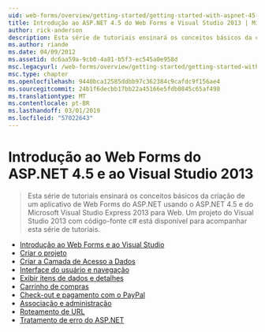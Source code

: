 ```yaml
---
uid: web-forms/overview/getting-started/getting-started-with-aspnet-45-web-forms/index
title: Introdução ao ASP.NET 4.5 do Web Forms e Visual Studio 2013 | Microsoft Docs
author: rick-anderson
description: Esta série de tutoriais ensinará os conceitos básicos da criação de um aplicativo de Web Forms do ASP.NET usando o ASP.NET 4.5 e do Visual Studio 2013 Express para Web. A Visua...
ms.author: riande
ms.date: 04/09/2012
ms.assetid: dc6aa59a-9cb0-4a81-b5f3-ec545a0e958d
msc.legacyurl: /web-forms/overview/getting-started/getting-started-with-aspnet-45-web-forms
msc.type: chapter
ms.openlocfilehash: 9440bca12585ddbb97c362384c9cafdc9f156ae4
ms.sourcegitcommit: 24b1f6decbb17bb22a45166e5fdb0845c65af498
ms.translationtype: MT
ms.contentlocale: pt-BR
ms.lasthandoff: 03/01/2019
ms.locfileid: "57022643"
---
```

<a name="getting-started-with-aspnet-45-web-forms-and-visual-studio-2013"></a>Introdução ao Web Forms do ASP.NET 4.5 e ao Visual Studio 2013
====================
> Esta série de tutoriais ensinará os conceitos básicos da criação de um aplicativo de Web Forms do ASP.NET usando o ASP.NET 4.5 e do Microsoft Visual Studio Express 2013 para Web. Um projeto do Visual Studio 2013 com código-fonte c# está disponível para acompanhar esta série de tutoriais.


- [Introdução ao Web Forms e ao Visual Studio](introduction-and-overview.md)
- [Criar o projeto](create-the-project.md)
- [Criar a Camada de Acesso a Dados](create_the_data_access_layer.md)
- [Interface do usuário e navegação](ui_and_navigation.md)
- [Exibir itens de dados e detalhes](display_data_items_and_details.md)
- [Carrinho de compras](shopping-cart.md)
- [Check-out e pagamento com o PayPal](checkout-and-payment-with-paypal.md)
- [Associação e administração](membership-and-administration.md)
- [Roteamento de URL](url-routing.md)
- [Tratamento de erro do ASP.NET](aspnet-error-handling.md)
